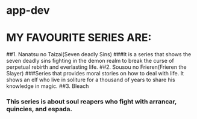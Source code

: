 # app-dev
# MY FAVOURITE SERIES ARE:

##1. Nanatsu no Taizai(Seven deadly Sins)
###It is a series that shows the seven deadly sins fighting in the demon realm to break the curse of perpetual rebirth and everlasting life.
##2. Sousou no Frieren(Frieren the Slayer)
###Series that provides moral stories on how to deal with life. It shows an elf who live in soliture for a thousand of years to share his knowledge in magic.
##3. Bleach
### This series is about soul reapers who fight with arrancar, quincies, and espada.

